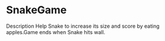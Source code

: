 # SnakeGame

Description
Help Snake to increase its size and score by eating apples.Game ends when Snake hits wall.
